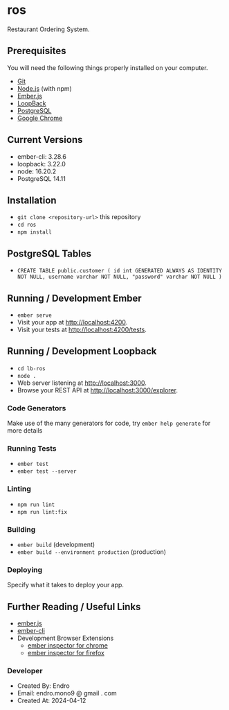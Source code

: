 # ros

 Restaurant Ordering System.

## Prerequisites

You will need the following things properly installed on your computer.

* [Git](https://git-scm.com/)
* [Node.js](https://nodejs.org/) (with npm)
* [Ember.js](https://guides.emberjs.com)
* [LoopBack](http://loopback.io)
* [PostgreSQL](https://www.postgresql.org)
* [Google Chrome](https://google.com/chrome/)

## Current Versions
* ember-cli: 3.28.6
* loopback: 3.22.0
* node: 16.20.2
* PostgreSQL 14.11

## Installation

* `git clone <repository-url>` this repository
* `cd ros`
* `npm install`

## PostgreSQL Tables 

* `CREATE TABLE public.customer (
    id int GENERATED ALWAYS AS IDENTITY NOT NULL,
    username varchar NOT NULL,
    "password" varchar NOT NULL
  )`
 
## Running / Development Ember

* `ember serve`
* Visit your app at [http://localhost:4200](http://localhost:4200).
* Visit your tests at [http://localhost:4200/tests](http://localhost:4200/tests).

## Running / Development Loopback

* `cd lb-ros`
* `node .`
* Web server listening at [http://localhost:3000](http://localhost:3000).
* Browse your REST API at [http://localhost:3000/explorer](http://localhost:3000/explorer).

### Code Generators

Make use of the many generators for code, try `ember help generate` for more details

### Running Tests

* `ember test`
* `ember test --server`

### Linting

* `npm run lint`
* `npm run lint:fix`

### Building

* `ember build` (development)
* `ember build --environment production` (production)

### Deploying

Specify what it takes to deploy your app.

## Further Reading / Useful Links

* [ember.js](https://emberjs.com/)
* [ember-cli](https://ember-cli.com/)
* Development Browser Extensions
  * [ember inspector for chrome](https://chrome.google.com/webstore/detail/ember-inspector/bmdblncegkenkacieihfhpjfppoconhi)
  * [ember inspector for firefox](https://addons.mozilla.org/en-US/firefox/addon/ember-inspector/)

### Developer
*  Created By: Endro 
*  Email: endro.mono9 @ gmail . com
*  Created At: 2024-04-12
